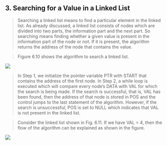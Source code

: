 ## 3. Searching for a Value in a Linked List 


 > Searching a linked list means to find a particular 
element in the linked list. As already discussed, 
a linked list consists of nodes which are divided 
into two parts, the information part and the next 
part. So searching means finding whether a given 
value is present in the information part of the 
node or not. If it is present, the algorithm returns 
the address of the node that contains the value.
 

 > Figure 6.10 shows the algorithm to search a linked list. 

 <img src = "/DSA-Using-C/image/list/10.png"> 

 > In Step 1, we initialize the pointer variable PTR with 
START that contains the address of the first node. In 
Step 2, a while loop is executed which will compare 
every node’s DATA with VAL for which the search is 
being made. If the search is successful, that is, VAL has 
been found, then the address of that node is stored in 
POS and the control jumps to the last statement of the 
algorithm. However, if the search is unsuccessful, POS is 
set to NULL which indicates that VAL is not present in the 
linked list.
 

 >  Consider the linked list shown in Fig. 6.11. If we have VAL = 4, then the flow of the algorithm 
can be explained as shown in the figure. 

 <img src = "/DSA-Using-C/image/list/11.png"> 
